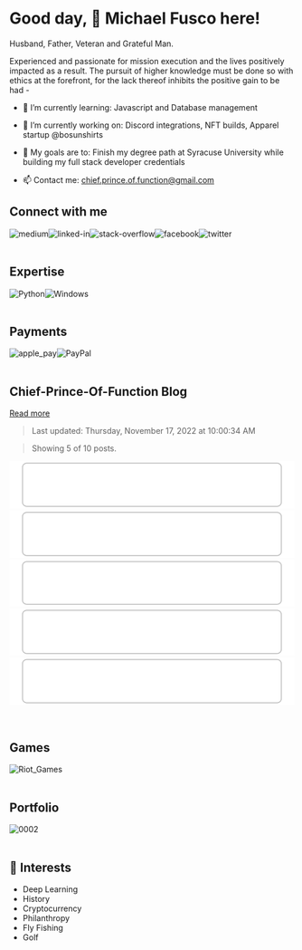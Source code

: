 # Good day, 👋 Michael Fusco here!

Husband, Father, Veteran and Grateful Man.
<br>

Experienced and passionate for mission execution and the lives positively impacted as a result.
The pursuit of higher knowledge must be done so with ethics at the forefront, for the lack thereof inhibits the positive gain to be had -
</p>

- 🌱 I’m currently learning: Javascript and Database management

- 🔭 I’m currently working on: Discord integrations, NFT builds, Apparel startup @bosunshirts

- 🤝 My goals are to: Finish my degree path at Syracuse University while building my full stack developer credentials
 
- 📫 Contact me: chief.prince.of.function@gmail.com

## Connect with me

[<img align="left" alt="medium" src="https://img.shields.io/badge/medium-%2312100E.svg?&style=for-the-badge&logo=medium&logoColor=white" />](https://medium.com/@michael.r.fusco)

[<img align="left" alt="linked-in" src="https://img.shields.io/badge/linkedin-%230077B5.svg?&style=for-the-badge&logo=linkedin&logoColor=white" />](https://www.linkedin.com/in/michael-fusco-902030b4)

[<img align="left" alt="stack-overflow" src="https://img.shields.io/badge/stack%20overflow-FE7A16?logo=stack-overflow&logoColor=white&style=for-the-badge" />](https://stackoverflow.com/users/19498976/Chief-Prince-Of-Function
)

[<img align="left" alt="facebook" src="https://img.shields.io/badge/facebook-%231877F2.svg?&style=for-the-badge&logo=facebook&logoColor=white" />](https://www.facebook.com/michael.fusco.92167/)

[<img align="left" alt="twitter" src="https://img.shields.io/badge/twitter-%231DA1F2.svg?&style=for-the-badge&logo=twitter&logoColor=white" />](https://twitter.com/Fuscaha)

<br>
<br>

## Expertise

<img align="left" alt="Python" src="https://img.shields.io/badge/Python-FFD43B?style=for-the-badge&logo=python&logoColor=blue" />

<img align="left" alt="Windows" src="https://img.shields.io/badge/Windows-0078D6?style=for-the-badge&logo=windows&logoColor=white" />

<br>
<br>

## Payments

<img align="left" alt="apple_pay" src="https://img.shields.io/badge/apple%20pay-007AFF?style=for-the-badge&logo=apple%20pay&logoColor=white" />

<img align="left" alt="PayPal" src="https://img.shields.io/badge/PayPal-00457C?style=for-the-badge&logo=paypal&logoColor=white" />

<br>
<br>

<!-- blog-post-list:start -->
## Chief\-Prince\-Of\-Function Blog



[Read more](/)
> Last updated: Thursday, November 17, 2022 at 10:00:34 AM

> Showing 5 of 10 posts.

[![pride](https://raw.githubusercontent.com/Chief-Prince-Of-Function/Chief-Prince-Of-Function/main/blog-post-list-output/Chief-Prince-Of-Function_Blog/pride.svg)](/2022/11/14/pride.html)
[![ambition](https://raw.githubusercontent.com/Chief-Prince-Of-Function/Chief-Prince-Of-Function/main/blog-post-list-output/Chief-Prince-Of-Function_Blog/ambition.svg)](/2022/11/10/ambition.html)
[![scars heal](https://raw.githubusercontent.com/Chief-Prince-Of-Function/Chief-Prince-Of-Function/main/blog-post-list-output/Chief-Prince-Of-Function_Blog/scars_heal.svg)](/2022/11/08/scars-heal.html)
[![saddened](https://raw.githubusercontent.com/Chief-Prince-Of-Function/Chief-Prince-Of-Function/main/blog-post-list-output/Chief-Prince-Of-Function_Blog/saddened.svg)](/2022/11/04/saddened.html)
[![inspired](https://raw.githubusercontent.com/Chief-Prince-Of-Function/Chief-Prince-Of-Function/main/blog-post-list-output/Chief-Prince-Of-Function_Blog/inspired.svg)](/2022/11/03/inspired.html)


<!-- blog-post-list:end -->

<br>

## Games

<img align="left" alt="Riot_Games" src="https://img.shields.io/badge/Riot_Games-D32936?style=for-the-badge&logo=riot-games&logoColor=white" />

<br>
<br>

## Portfolio

<img align="left" alt="0002" src="https://user-images.githubusercontent.com/79958366/201134878-7ae4877a-699d-41c0-9f48-6b003a747412.png" />

<br>
<br>

## 👨‍ Interests

- Deep Learning
- History
- Cryptocurrency
- Philanthropy
- Fly Fishing
- Golf

<br>

</p>

